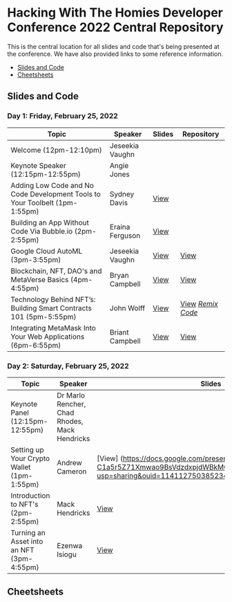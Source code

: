 # Hacking With The Homies Developer Conference 2022 Central Repository

This is the central location for all slides and code that's being presented at the conference.  We have also provided links to some reference information.

- [Slides and Code](#slidesandcode)
- [Cheetsheets](#cheetsheets)

## Slides and Code

### Day 1: Friday, February 25, 2022

| Topic | Speaker | Slides | Repository |
| ------- | ----- | -------| ---------- |
| Welcome (12pm-12:10pm) | Jeseekia Vaughn | ||
| Keynote Speaker (12:15pm-12:55pm) | Angie Jones | ||
| Adding Low Code and No Code Development Tools to Your Toolbelt (1pm-1:55pm) | Sydney Davis| [View](https://docs.google.com/presentation/d/1PdHwdwbt4OGGMi-KferKIHRZ22JXKaD-O_sOsX3FJ5k/edit?usp=sharing)| |
|Building an App Without Code Via Bubble.io (2pm-2:55pm)| Eraina Ferguson|[View](https://docs.google.com/presentation/d/1iV5yvQfg3RwzsvG24VNe9Fvn7ZYgMR-7ybv_R3ikfHs/edit#slide=id.g7e92ecccc8_1_19)| |
|Google Cloud AutoML (3pm-3:55pm) | Jeseekia Vaughn | [View](https://docs.google.com/presentation/d/1sQsCaxGkhmh7LoOE-9DDl_pMn2yFU2XxznwxreJChas/edit?usp=sharing)|[View](https://github.com/jeseekia/try-ml)|
|Blockchain, NFT, DAO's and MetaVerse Basics (4pm-4:55pm) | Bryan Campbell | [View](https://docs.google.com/presentation/d/1a7WbEca5I73fencB6fwFtsMIe6LvRMPeMDc-YYlZtsc/edit?usp=sharing)|[View]()|
|Technology Behind NFT’s: Building Smart Contracts 101 (5pm-5:55pm) | John Wolff | [View]( https://docs.google.com/presentation/d/1lsJUpjYBxb2M8yMtlNBfJks59DMlh4ggH2Kd0np2AZg/edit?usp=sharing)|[View](https://gist.github.com/JohnnyOkami/d9d1a65e246c3d0fda846bc5920c8081#file-readme-txt)  [*Remix Code*](https://gist.github.com/JohnnyOkami/d9d1a65e246c3d0fda846bc5920c8081)|
|Integrating MetaMask Into Your Web Applications (6pm-6:55pm) | Briant Campbell | [View](https://docs.google.com/presentation/d/1EDsno7Qw5DU-qZfia9MQ16ak4_y_cW5vh0VWwgCSA2o/edit#slide=id.g7e92ecccc8_1_19)|[View](https://github.com/BriantAnthony/hwth-2022-mmwallet-integration)|


### Day 2: Saturday, February 25, 2022

| Topic | Speaker | Slides | Repository |
| ------- | ----- | -------| ---------- |
| Keynote Panel (12:15pm-12:55pm) | Dr Marlo Rencher, Chad Rhodes, Mack Hendricks | ||
| Setting up Your Crypto Wallet (1pm-1:55pm) | Andrew Cameron | [View] (https://docs.google.com/presentation/d/1-C1a5r5Z71Xmwao9BsVdzdxpjdWBkMGb/edit?usp=sharing&ouid=114112750385234297070&rtpof=true&sd=true)||
| Introduction to NFT's (2pm-2:55pm) | Mack Hendricks | [View](https://docs.google.com/presentation/d/1pRdBBzvsrA_TZQF5lLxLLURV7sdrF4Tg9VwFjMrweZM/edit#slide=id.g11758ea38c6_0_6)| |
| Turning an Asset into an NFT (3pm-4:55pm)| Ezenwa Isiogu |[View](https://docs.google.com/presentation/d/1CCmKFNOhddqmTX9WDkazti6MrTu-zJV4Fv4V7k0lkjk/edit#slide=id.g7e92ecccc8_1_19)| |



## Cheetsheets
